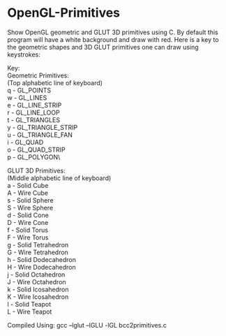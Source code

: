 # OpenGL-Primitives
Show OpenGL geometric and GLUT 3D primitives using C. By default this program will have a white background and draw with red. Here is a key to the geometric shapes and 3D GLUT primitives one can draw using keystrokes:

Key:\
Geometric Primitives:\
(Top alphabetic line of keyboard)\
q - GL_POINTS\
w - GL_LINES\
e - GL_LINE_STRIP\
r - GL_LINE_LOOP\
t - GL_TRIANGLES\
y - GL_TRIANGLE_STRIP\
u - GL_TRIANGLE_FAN\
i - GL_QUAD\
o - GL_QUAD_STRIP\
p - GL_POLYGON\

GLUT 3D Primitives:\
(Middle alphabetic line of keyboard)\
a - Solid Cube\
A - Wire Cube\
s - Solid Sphere\
S - Wire Sphere\
d - Solid Cone\
D - Wire Cone\
f - Solid Torus\
F - Wire Torus\
g - Solid Tetrahedron\
G - Wire Tetrahedron\
h - Solid Dodecahedron\
H - Wire Dodecahedron\
j - Solid Octahedron\
J - Wire Octahedron\
k - Solid Icosahedron\
K - Wire Icosahedron\
l - Solid Teapot\
L - Wire Teapot

Compiled Using:  gcc –lglut –lGLU -lGL bcc2primitives.c
